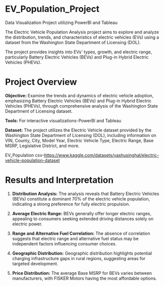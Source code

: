 # EV_Population_Project
Data Visualization Project utilizing PowerBI and Tableau

The Electric Vehicle Population Analysis project aims to explore and analyze the distribution, trends, and characteristics of electric vehicles (EVs) 
using a dataset from the Washington State Department of Licensing (DOL). 

The project provides insights into EVs' types, growth, and electric range, particularly Battery Electric Vehicles (BEVs) and Plug-in Hybrid Electric Vehicles (PHEVs).

# Project Overview
**Objective:**  Examine the trends and dynamics of electric vehicle adoption, emphasizing Battery Electric Vehicles (BEVs) and Plug-in Hybrid Electric Vehicles (PHEVs), through comprehensive analysis of the Washington State Department of Licensing dataset.

**Tools:**  For interactive visualizations-PowerBI and Tableau

**Dataset:** The project utilizes the Electric Vehicle dataset provided by the Washington State Department of Licensing (DOL), including information on VIN, County, City, Model Year, Electric Vehicle Type, Electric Range, Base MSRP, Legislative District, and more.

EV_Population csv-https://www.kaggle.com/datasets/yashusinghal/electric-vehicle-population-dataset

# Results and Interpretation

1) **Distribution Analysis:** The analysis reveals that Battery Electric Vehicles (BEVs) constitute a dominant 70% of the electric vehicle population, indicating a strong preference for fully electric propulsion.

2) **Average Electric Range:** BEVs generally offer longer electric ranges, appealing to consumers seeking extended driving distances solely on electric power.

3) **Range and Alternative Fuel Correlation:** The absence of correlation suggests that electric range and alternative fuel status may be independent factors influencing consumer choices.

4) **Geographic Distribution:** Geographic distribution highlights potential charging infrastructure gaps in rural regions, suggesting areas for targeted development.

5) **Price Distribution:** The average Base MSRP for BEVs varies between manufacturers, with FISKER Motors having the most affordable options.
 
